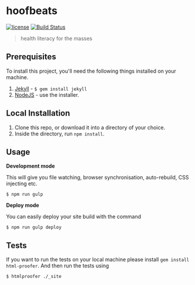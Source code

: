 # hoofbeats

[![license][license-image]][license-url] [![Build Status][travis-image]][travis-url]
> health literacy for the masses

## Prerequisites

To install this project, you'll need the following things installed on your machine.

1. [Jekyll](http://jekyllrb.com/) - `$ gem install jekyll`
2. [NodeJS](http://nodejs.org) - use the installer.

## Local Installation

1. Clone this repo, or download it into a directory of your choice.
2. Inside the directory, run `npm install`.

## Usage

**Development mode**

This will give you file watching, browser synchronisation, auto-rebuild, CSS injecting etc.

```shell
$ npm run gulp
```

**Deploy mode**

You can easily deploy your site build with the command
```shell
$ npm run gulp deploy
```

## Tests

If you want to run the tests on your local machine please install `gem install html-proofer`. And then run the tests using
```shell
$ htmlproofer ./_site
```

[license-image]: https://img.shields.io/badge/license-ISC-blue.svg
[license-url]: https://github.com/jakemcclure/hoofbeats/blob/master/LICENSE
[travis-image]: https://travis-ci.org/jakemcclure/hoofbeats.svg?branch=master
[travis-url]: https://travis-ci.org/jakemcclure/hoofbeats
